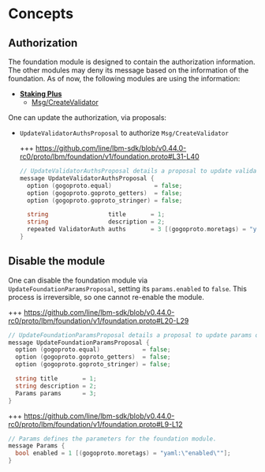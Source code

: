 <!--
order: 1
-->

# Concepts

## Authorization

The foundation module is designed to contain the authorization information. The other modules may deny its message based on the information of the foundation. As of now, the following modules are using the information:

- **[Staking Plus](../../stakingplus/spec/README.md)**
    - [Msg/CreateValidator](../../stakingplus/spec/03_messages.md#msgcreatevalidator)

One can update the authorization, via proposals:

- `UpdateValidatorAuthsProposal` to authorize `Msg/CreateValidator`

    +++ https://github.com/line/lbm-sdk/blob/v0.44.0-rc0/proto/lbm/foundation/v1/foundation.proto#L31-L40
    ```go
    // UpdateValidatorAuthsProposal details a proposal to update validator auths on foundation.
    message UpdateValidatorAuthsProposal {
      option (gogoproto.equal)            = false;
      option (gogoproto.goproto_getters)  = false;
      option (gogoproto.goproto_stringer) = false;

      string                 title       = 1;
      string                 description = 2;
      repeated ValidatorAuth auths       = 3 [(gogoproto.moretags) = "yaml:\"auths\""];
    }
    ```

## Disable the module

One can disable the foundation module via `UpdateFoundationParamsProposal`, setting its `params.enabled` to `false`. This process is irreversible, so one cannot re-enable the module.

+++ https://github.com/line/lbm-sdk/blob/v0.44.0-rc0/proto/lbm/foundation/v1/foundation.proto#L20-L29
```go
// UpdateFoundationParamsProposal details a proposal to update params of foundation module.
message UpdateFoundationParamsProposal {
  option (gogoproto.equal)            = false;
  option (gogoproto.goproto_getters)  = false;
  option (gogoproto.goproto_stringer) = false;

  string title       = 1;
  string description = 2;
  Params params      = 3;
}
```

+++ https://github.com/line/lbm-sdk/blob/v0.44.0-rc0/proto/lbm/foundation/v1/foundation.proto#L9-L12
```go
// Params defines the parameters for the foundation module.
message Params {
  bool enabled = 1 [(gogoproto.moretags) = "yaml:\"enabled\""];
}
```

